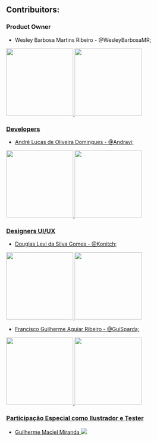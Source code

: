 ## Contribuitors:

### Product Owner
- Wesley Barbosa Martins Ribeiro - @WesleyBarbosaMR;
<div>
  <a href="https://github.com/WesleyBarbosaMR">
  <img height="180em" src="https://github-readme-stats.vercel.app/api?username=WesleyBarbosaMR&show_icons=true&theme=dracula&include_all_commits=true&count_private=true"/>
  <img height="180em" src="https://github-readme-stats.vercel.app/api/top-langs/?username=WesleyBarbosaMR&layout=compact&langs_count=7&theme=dracula"/>
</div>
  
### Developers
- André Lucas de Oliveira Domingues - @Andravi;
<div>
  <a href="https://github.com/Andravi">
  <img height="180em" src="https://github-readme-stats.vercel.app/api?username=Andravi&show_icons=true&theme=dracula&include_all_commits=true&count_private=true"/>
  <img height="180em" src="https://github-readme-stats.vercel.app/api/top-langs/?username=Andravi&layout=compact&langs_count=7&theme=dracula"/>
</div>
    
### Designers UI/UX
- Douglas Levi da Silva Gomes - @Konitch;
<div>
  <a href="https://github.com/Konitch">
  <img height="180em" src="https://github-readme-stats.vercel.app/api?username=Konitch&show_icons=true&theme=dracula&include_all_commits=true&count_private=true"/>
  <img height="180em" src="https://github-readme-stats.vercel.app/api/top-langs/?username=Konitch&layout=compact&langs_count=7&theme=dracula"/>
</div>
      
- Francisco Guilherme Aguiar Ribeiro - @GuiSparda;
<div>
  <a href="https://github.com/gui123sparda">
  <img height="180em" src="https://github-readme-stats.vercel.app/api?username=gui123sparda&show_icons=true&theme=dracula&include_all_commits=true&count_private=true"/>
  <img height="180em" src="https://github-readme-stats.vercel.app/api/top-langs/?username=gui123sparda&layout=compact&langs_count=7&theme=dracula"/>
</div>
  
### Participação Especial como Ilustrador e Tester
- Guilherme Maciel Miranda <a href="https://www.instagram.com/guigs_arts2408/" target="_blank"><img src="https://img.shields.io/badge/-Instagram-%23E4405F?style=for-the-badge&logo=instagram&logoColor=white" target="_blank"></a>
